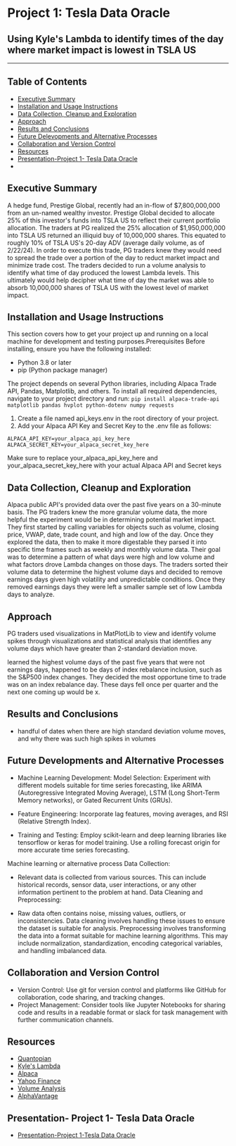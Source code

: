 # Project 1: Tesla Data Oracle
##  Using Kyle's Lambda to identify times of the day where market impact is lowest in TSLA US
---
## Table of Contents 
* [Executive Summary](#executive-summary)
* [Installation and Usage Instructions](#installation-and-usage-instructions)
* [Data Collection, Cleanup and Exploration](#data-collection-cleanup-and-exploration)
* [Approach](#approach)
* [Results and Conclusions](#results-and-conclusions)
* [Future Delevopments and Alternative Processes](#future-developments-and-alternative-processes)
* [Collaboration and Version Control](#collaboration-and-version-control)
* [Resources](#resources)
* [Presentation-Project 1- Tesla Data Oracle](#presentation-project-1-tesla-data-oracle)
* 

## Executive Summary
  A hedge fund, Prestige Global, recently had an in-flow of $7,800,000,000 from an un-named wealthy investor. Prestige Global decided to allocate 25% of this investor's funds into TSLA US to reflect their current portfolio allocation. The traders at PG realized the 25% allocation of $1,950,000,000 into TSLA US returned an illiquid buy of 10,000,000 shares. This equated to  roughly 10% of TSLA US's 20-day ADV (average daily volume, as of 2/22/24). In order to execute this trade, PG traders knew they would need to spread the trade over a portion of the day to reduct market impact and minimize trade cost. The traders decided to run a volume analysis to identify what time of day produced the lowest Lambda levels. This ultimately would help decipher what time of day the market was able to absorb 10,000,000 shares of TSLA US with the lowest level of market impact. 

## Installation and Usage Instructions
  This section covers how to get your project up and running on a local machine for development and testing purposes.Prerequisites
  Before installing, ensure you have the following installed:
  * Python 3.8 or later
  * pip (Python package manager)

  The project depends on several Python libraries, including Alpaca Trade API, Pandas, Matplotlib, and others. To install all required dependencies, navigate to your project directory and run: `pip install alpaca-trade-api matplotlib pandas hvplot python-dotenv numpy requests`

  1. Create a file named api_keys.env in the root directory of your project.
  2. Add your Alpaca API Key and Secret Key to the .env file as follows:

  ```
  ALPACA_API_KEY=your_alpaca_api_key_here
  ALPACA_SECRET_KEY=your_alpaca_secret_key_here
  ```

  Make sure to replace your_alpaca_api_key_here and your_alpaca_secret_key_here with your actual Alpaca API and Secret keys

## Data Collection, Cleanup and Exploration
  Alpaca public API's provided data over the past five years on a 30-minute basis. The PG traders knew the more granular volume data, the more helpful the experiment would be in determining potential market impact. They first started by calling variables for objects such as volume, closing price, VWAP, date, trade count, and high and low of the day. Once they explored the data, then to make it more digestable they parsed it into specific time frames such as weekly and monthly volume data. Their goal was to determine a pattern of what days were high and low volume and what factors drove Lambda changes on those days. The traders sorted their volume data to determine the highest volume days and decided to remove earnings days given high volatility and unpredictable conditions. Once they removed earnings days they were left a smaller sample set of low Lambda days to analyze. 
  
## Approach
  PG traders used visualizations in MatPlotLib to view and identify volume spikes through visualizations and statistical analysis that identifies any volume days which have greater than 2-standard deviation move. 
  
  learned the highest volume days of the past five years that were not earnings days, happened to be days of index rebalance inclusion, such as the S&P500 index changes. They decided the most opportune time to trade was on an index rebalance day. These days fell once per quarter and the next one coming up would be x. 

## Results and Conclusions
  - handful of dates when there are high standard deviation volume moves, and why there was such high spikes in volumes
    
## Future Developments and Alternative Processes
* Machine Learning Development:
Model Selection: Experiment with different models suitable for time series forecasting, like ARIMA (Autoregressive Integrated Moving Average), LSTM (Long Short-Term Memory networks), or Gated Recurrent Units (GRUs).

* Feature Engineering: Incorporate lag features, moving averages, and RSI (Relative Strength Index).

* Training and Testing: Employ scikit-learn and deep learning libraries like tensorflow or keras for model training. Use a rolling forecast origin for more accurate time series forecasting.

Machine learning or alternative process
Data Collection:

* Relevant data is collected from various sources. This can include historical records, sensor data, user interactions, or any other information pertinent to the problem at hand.
Data Cleaning and Preprocessing:

* Raw data often contains noise, missing values, outliers, or inconsistencies. Data cleaning involves handling these issues to ensure the dataset is suitable for analysis.
Preprocessing involves transforming the data into a format suitable for machine learning algorithms. This may include normalization, standardization, encoding categorical variables, and handling imbalanced data.


## Collaboration and Version Control
* Version Control: Use git for version control and platforms like GitHub for collaboration, code sharing, and tracking changes.
* Project Management: Consider tools like Jupyter Notebooks for sharing code and results in a readable format or slack for task management with further communication channels.

## Resources 
* [Quantopian](https://github.com/quantopian)
* [Kyle's Lambda](https://frds.io/measures/kyle_lambda/)
* [Alpaca](https://alpaca.markets/data)
* [Yahoo Finance](https://finance.yahoo.com/quote/TSLA/)
* [Volume Analysis](https://ycharts.com/companies/TSLA/average_volume_30)
* [AlphaVantage](https://www.alphavantage.co/documentation/)

## Presentation- Project 1- Tesla Data Oracle
* [Presentation-Project 1-Tesla Data Oracle](https://docs.google.com/presentation/d/1r4tG0oLFC5CsPSsEmXK9KXeECqXcN7PoJ-IAhAQoRYU/edit?userstoinvite=claireoconnor255%40gmail.com&sharingaction=manageaccess&role=writer#slide=id.p1)
  


  

